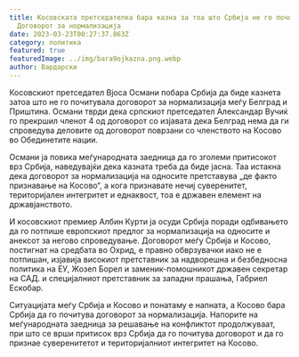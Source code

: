 ```yaml
---
title: Косовската претседателка бара казна за тоа што Србија не го почитувала
  Договорот за нормализација
date: 2023-03-23T00:27:37.863Z
category: политика
featured: true
featuredImage: ../img/bara9ojkazna.png.webp
author: Вардарски
---
```


Косовскиот претседател Вјоса Османи побара Србија да биде казнета затоа што не го почитувала договорот за нормализација меѓу Белград и Приштина. Османи тврди дека српскиот претседател Александар Вучиќ го прекршил членот 4 од договорот со изјавата дека Белград нема да ги спроведува деловите од договорот поврзани со членството на Косово во Обединетите нации.

Османи ја повика меѓународната заедница да го зголеми притисокот врз Србија, наведувајќи дека казната треба да биде јасна. Таа истакна дека договорот за нормализација на односите претставува „де факто признавање на Косово“, а кога признавате нечиј суверенитет, територијален интегритет и еднаквост, тоа е државен елемент на државјанството.

И косовскиот премиер Албин Курти ја осуди Србија поради одбивањето да го потпише европскиот предлог за нормализација на односите и анексот за негово спроведување. Договорот меѓу Србија и Косово, постигнат на средбата во Охрид, е правно обврзувачки иако не е потпишан, изјавија високиот претставник за надворешна и безбедносна политика на ЕУ, Жозеп Борел и заменик-помошникот државен секретар на САД. и специјалниот претставник за западни прашања, Габриел Ескобар.

Ситуацијата меѓу Србија и Косово и понатаму е напната, а Косово бара Србија да го почитува договорот за нормализација. Напорите на меѓународната заедница за решавање на конфликтот продолжуваат, при што се врши притисок врз Србија да го почитува договорот и да го признае суверенитетот и територијалниот интегритет на Косово.
